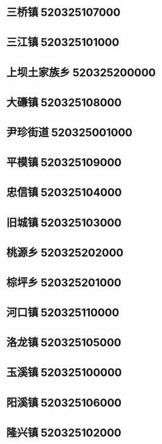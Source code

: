 # 三桥镇 520325107000
# 三江镇 520325101000
# 上坝土家族乡 520325200000
# 大磏镇 520325108000
# 尹珍街道 520325001000
# 平模镇 520325109000
# 忠信镇 520325104000
# 旧城镇 520325103000
# 桃源乡 520325202000
# 棕坪乡 520325201000
# 河口镇 520325110000
# 洛龙镇 520325105000
# 玉溪镇 520325100000
# 阳溪镇 520325106000
# 隆兴镇 520325102000
